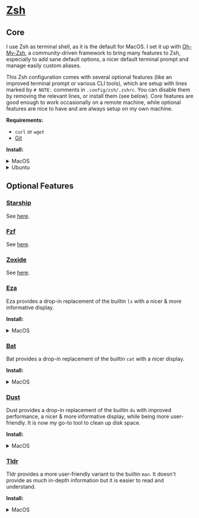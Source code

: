 # [Zsh](https://www.zsh.org/)

## Core

I use Zsh as terminal shell, as it is the default for MacOS. I set it up with
[Oh-My-Zsh](https://ohmyz.sh), a community-driven framework to bring many features to Zsh,
especially to add sane default options, a nicer default terminal prompt and manage easily custom
aliases.

This Zsh configuration comes with several optional features (like an improved terminal prompt or
various CLI tools), which are setup with lines marked by `# NOTE:` comments in `.config/zsh/.zshrc`.
You can disable them by removing the relevant lines, or install them (see below). Core features are
good enough to work occasionally on a remote machine, while optional features are nice to have and
are always setup on my own machine.

**Requirements:**

- `curl` or `wget`
- [Git](https://git-scm.com/)

**Install:**

<details>
<summary>MacOS</summary>

Zsh is the default terminal shell in MacOS, there's no need to install it.

```shell
sh -c "$(curl -fsSL https://raw.githubusercontent.com/ohmyzsh/ohmyzsh/master/tools/install.sh)"
# or: sh -c "$(wget https://raw.githubusercontent.com/ohmyzsh/ohmyzsh/master/tools/install.sh -O -)"
```

</details>
<details>
<summary>Ubuntu</summary>

```shell
apt install zsh
sh -c "$(curl -fsSL https://raw.githubusercontent.com/ohmyzsh/ohmyzsh/master/tools/install.sh)"
# or: sh -c "$(wget https://raw.githubusercontent.com/ohmyzsh/ohmyzsh/master/tools/install.sh -O -)"
```

</details>

## Optional Features

### [Starship](https://starship.rs/)

See [here](/.config/starship/README.md).

### [Fzf](https://github.com/junegunn/fzf)

See [here](/.config/fzf/README.md).

### [Zoxide](https://github.com/ajeetdsouza/zoxide)

See [here](/.config/zoxide/README.md).

### [Eza](https://github.com/eza-community/eza)

Eza provides a drop-in replacement of the builtin `ls` with a nicer & more informative display.

**Install:**

<details>
<summary>MacOS</summary>

```shell
brew install eza
```

</details>

### [Bat](https://github.com/sharkdp/bat)

Bat provides a drop-in replacement of the builtin `cat` with a nicer display.

**Install:**

<details>
<summary>MacOS</summary>

```shell
brew install bat
```

</details>

### [Dust](https://github.com/bootandy/dust)

Dust provides a drop-in replacement of the builtin `du` with improved performance, a nicer & more
informative display, while being more user-friendly. It is now my go-to tool to clean up disk space.

**Install:**

<details>
<summary>MacOS</summary>

```shell
brew install dust
```

</details>

### [Tldr](https://github.com/tldr-pages/tldr)

Tldr provides a more user-friendly variant to the builtin `man`. It doesn't provide as much in-depth
information but it is easier to read and understand.

**Install:**

<details>
<summary>MacOS</summary>

```shell
brew install tldr
```

</details>
